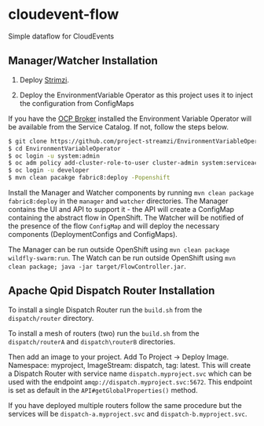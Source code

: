 # cloudevent-flow
Simple dataflow for CloudEvents

## Manager/Watcher Installation


1. Deploy [Strimzi](http://strimzi.io).

2. Deploy the EnvironmentVariable Operator as this project uses it to inject the configuration from ConfigMaps

If you have the [OCP Broker](https://github.com/project-streamzi/ocp-broker) installed the Environment Variable Operator will be available from the Service Catalog.
If not, follow the steps below.

```bash
$ git clone https://github.com/project-streamzi/EnvironmentVariableOperator.git
$ cd EnvironmentVariableOperator
$ oc login -u system:admin
$ oc adm policy add-cluster-role-to-user cluster-admin system:serviceaccount:myproject:default
$ oc login -u developer
$ mvn clean pacakge fabric8:deploy -Popenshift
```

Install the Manager and Watcher components by running `mvn clean package fabric8:deploy` in the `manager` and `watcher` directories.
The Manager contains the UI and API to support it - the API will create a ConfigMap containing the abstract flow in OpenShift. 
The Watcher will be notified of the presence of the flow `ConfigMap` and will deploy the necessary components (DeploymentConfigs and ConfigMaps).

The Manager can be run outside OpenShift using `mvn clean package wildfly-swarm:run`.
The Watch can be run outside OpenShift using `mvn clean package; java -jar target/FlowController.jar`.

## Apache Qpid Dispatch Router Installation

To install a single Dispatch Router run the `build.sh` from the `dispatch/router` directory.

To install a mesh of routers (two) run the `build.sh` from the `dispatch/routerA` and `dispatch\routerB` directories.

Then add an image to your project.
Add To Project ->  Deploy Image. 
Namespace: myproject, ImageStream: dispatch, tag: latest. 
This will create a Dispatch Router with service name `dispatch.myproject.svc` which can be used with the endpoint `amqp://dispatch.myproject.svc:5672`.
This endpoint is set as default in the `API#getGlobalProperties()` method.

If you have deployed multiple routers follow the same procedure but the services will be `dispatch-a.myproject.svc` and `dispatch-b.myproject.svc`.
